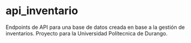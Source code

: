 # api_inventario
Endpoints de API para una base de datos creada en base a la gestión de inventarios.
Proyecto para la Universidad Polítecnica de Durango. 
